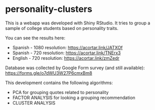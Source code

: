 # personality-clusters
This is a webapp was developed with Shiny RStudio. It tries to group a sample of college students based on personality traits.

You can see the results here:
* Spanish - 1080 resolution: https://acortar.link/JATXOf
* Spanish - 720 resolution: https://acortar.link/TNErx3
* English - 720 resolution: https://acortar.link/zmZedr

Database was collected by Google Form survey (and still available): https://forms.gle/o7dWU3W27P6cmxBm8

This development contains the following algorithms:

* PCA for grouping quotes related to personality
* FACTOR ANALYSIS for looking a grouping recommendation
* CLUSTER ANALYSIS
